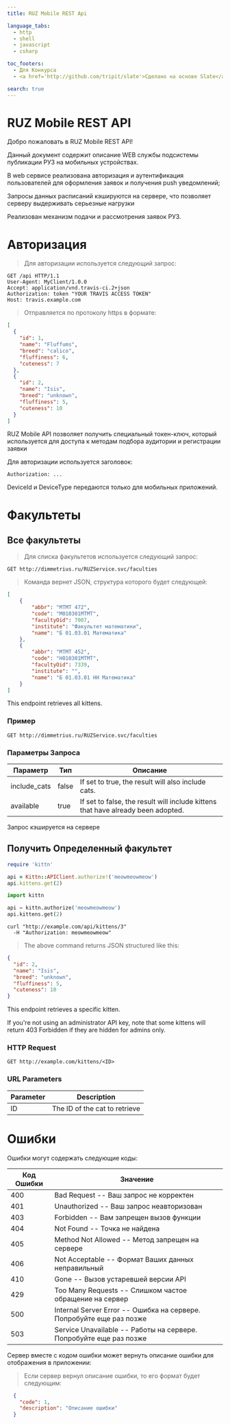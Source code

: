 ```yaml
---
title: RUZ Mobile REST Api

language_tabs:
  - http
  - shell
  - javascript
  - csharp

toc_footers:
  - Для Конкурса
  - <a href='http://github.com/tripit/slate'>Сделано на основе Slate</a>

search: true
---
```


# RUZ Mobile REST API

Добро пожаловать в RUZ Mobile REST API! 

Данный документ содержит описание WEB службы подсистемы публикации РУЗ на мобильных устройствах.

В web сервисе реализована авторизация и аутентификация пользователей для оформления заявок и получения push уведомлений;

Запросы данных расписаний кэшируются на сервере, что позволяет серверу выдерживать серьезные нагрузки

Реализован механизм подачи и рассмотрения заявок РУЗ.


# Авторизация

> Для авторизации используется следующий запрос:

```http
GET /api HTTP/1.1
User-Agent: MyClient/1.0.0
Accept: application/vnd.travis-ci.2+json
Authorization: token "YOUR TRAVIS ACCESS TOKEN"
Host: travis.example.com

```

> Отправляется по протоколу https в формате:

```json
[
  {
    "id": 1,
    "name": "Fluffums",
    "breed": "calico",
    "fluffiness": 6,
    "cuteness": 7
  },
  {
    "id": 2,
    "name": "Isis",
    "breed": "unknown",
    "fluffiness": 5,
    "cuteness": 10
  }
]
```

RUZ Mobile API позволяет получить специальный токен-ключ, который используется для доступа к методам подбора аудитории и регистрации заявки

Для авторизации используется заголовок:

`Authorization: ...`

<aside class="notice">
DeviceId и DeviceType передаются только для мобильных приложений.
</aside>

# Факультеты

## Все факультеты

> Для списка факультетов используется следующий запрос:

```http
GET http://dimmetrius.ru/RUZService.svc/faculties
```

> Команда вернет JSON, структура которого будет следующей:

```json
[ 
    {
        "abbr": "МТМТ 472",
        "code": "М010301МТМТ",
        "facultyOid": 7007,
        "institute": "Факультет математики",
        "name": "Б 01.03.01 Математика"
    },
    {
        "abbr": "МТМТ 452",
        "code": "Н010301МТМТ",
        "facultyOid": 7339,
        "institute": "",
        "name": "Б 01.03.01 НН Математика"
    }
]
```

This endpoint retrieves all kittens.

### Пример

`GET http://dimmetrius.ru/RUZService.svc/faculties`

### Параметры Запроса

Параметр | Тип | Описание
--------- | ------- | -----------
include_cats | false | If set to true, the result will also include cats.
available | true | If set to false, the result will include kittens that have already been adopted.

<aside class="success">
Запрос кэшируется на сервере
</aside>

## Получить Определенный факультет

```ruby
require 'kittn'

api = Kittn::APIClient.authorize!('meowmeowmeow')
api.kittens.get(2)
```

```python
import kittn

api = kittn.authorize('meowmeowmeow')
api.kittens.get(2)
```

```shell
curl "http://example.com/api/kittens/3"
  -H "Authorization: meowmeowmeow"
```

> The above command returns JSON structured like this:

```json
{
  "id": 2,
  "name": "Isis",
  "breed": "unknown",
  "fluffiness": 5,
  "cuteness": 10
}
```

This endpoint retrieves a specific kitten.

<aside class="warning">If you're not using an administrator API key, note that some kittens will return 403 Forbidden if they are hidden for admins only.</aside>

### HTTP Request

`GET http://example.com/kittens/<ID>`

### URL Parameters

Parameter | Description
--------- | -----------
ID | The ID of the cat to retrieve

# Ошибки

Ошибки могут содержать следующие коды:

Код Ошибки | Значение
---------- | -------
400 | Bad Request -- Ваш запрос не корректен
401 | Unauthorized -- Ваш запрос неавторизован
403 | Forbidden -- Вам запрещен вызов функции
404 | Not Found -- Точка не найдена
405 | Method Not Allowed -- Метод запрещен на сервере
406 | Not Acceptable -- Формат Ваших данных неправильный
410 | Gone -- Вызов устаревшей версии API
429 | Too Many Requests -- Слишком частое обращение на сервер
500 | Internal Server Error -- Ошибка на сервере. Попробуйте еще раз позже
503 | Service Unavailable -- Работы на сервере. Попробуйте еще раз позже

<aside class="notice">Сервер вместе с кодом ошибки может вернуть описание ошибки для отображения в приложении:</aside>

> Если сервер вернул описание ошибки, то его формат будет следующим:

```json
  {
    "code": 1,
    "description": "Описание ошибки"
  }
```


